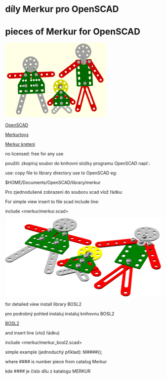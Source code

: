 # díly Merkur pro OpenSCAD

# pieces of Merkur for OpenSCAD

![logo](img/merkur-logo.png)

[OpenSCAD](https://openscad.org)

[Merkurtoys](https://www.merkurtoys.cz)

[Merkur kreteni](http://merkur.kreteni.cz)

no licensed: free for any use

použití: zkopíruj soubor do knihovní složky programu OpenSCAD např.:

use: copy file to library directory use to OpenSCAD eg:

$HOME/Documents/OpenSCAD/library/merkur
 

Pro zjednodušené zobrazení do souboru scad vlož řádku:

For simple view insert to file scad include line:

include <merkur/merkur.scad> 

![BOSL2](img/merkur_bosl2.png)


for detailed view install
library BOSL2

pro podrobný pohled instaluj instaluj
knihovnu BOSL2

[BOSL2](https://github.com/BelfrySCAD/BOSL2.git)

and insert line (vlož řádku)

include <merkur/merkur_bosl2.scad>

simple example (jednoduchý příklad):  M####();

where #### is number piece from catalog Merkur

kde #### je číslo dílu z katalogu MERKUR

